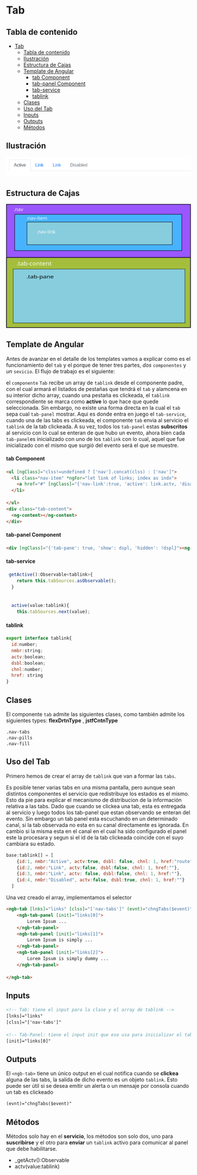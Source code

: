 # Tab

## Tabla de contenido
- [Tab](#tab)
  - [Tabla de contenido](#tabla-de-contenido)
  - [Ilustración](#ilustración)
  - [Estructura de Cajas](#estructura-de-cajas)
  - [Template de Angular](#template-de-angular)
      - [tab Component](#tab-component)
      - [tab-panel Component](#tab-panel-component)
      - [tab-service](#tab-service)
      - [tablink](#tablink)
  - [Clases](#clases)
  - [Uso del Tab](#uso-del-tab)
  - [Inputs](#inputs)
  - [Outputs](#outputs)
  - [Métodos](#métodos)

## Ilustración

![tab](Images/tab.png)



## Estructura de Cajas

![tab_cajas](Images/cajas_tab.svg)



## Template de Angular

Antes de avanzar en el detalle de los templates vamos a explicar como es el funcionamiento del `tab` y el porque de tener tres partes, *dos* `componentes` y *un* `sevicio`. El flujo de trabajo es el siguiente:

el `componente` `Tab` recibe un array de `tablink` desde el componente padre, con el cual armará el listados de pestañas que tendrá el `tab` y alamcena en su interior dicho array, cuando una pestaña es clickeada, el `tablink` correspondiente se marca como **active** lo que hace que quede seleccionada. Sin embargo, no existe una forma directa en la cual el `tab` sepa cual `tab-panel` mostrar. Aqui es donde entra en juego el `tab-service`, cuando una de las tabs es clickeada, el componente `tab` envia al servicio el `tablink` de la tab clickeada. A su vez, todos los `tab-panel` estas **subscritos** al servicio con lo cual se enteran de que hubo un evento, ahora bien cada `tab-panel`es inicializado con uno de los `tablink` con lo cual, aquel que fue inicializado con el mismo que surgió del evento será el que se muestre.



#### tab Component

```html
<ul [ngClass]="clss!=undefined ? ['nav'].concat(clss) : ['nav']">
  <li class="nav-item" *ngFor="let link of links; index as indx">
    <a href="#" [ngClass]="{'nav-link':true, 'active': link.actv, 'disabled': link.dsbl}" (click)="chng(indx)">{{ link.nmbr }}</a>
  </li>
  
</ul>
<div class="tab-content">
  <ng-content></ng-content>
</div>
```

#### tab-panel Component

```html
<div [ngClass]="{'tab-pane': true, 'show': dspl, 'hidden': !dspl}"><ng-content></ng-content></div>
```

#### tab-service

```javascript
 getActive():Observable<tablink>{
    return this.tabSources.asObservable();
  }

  
  active(value:tablink){
    this.tabSources.next(value);
```

#### tablink

```javascript
export interface tablink{
  id:number;
  nmbr:string;
  actv:boolean;
  dsbl:boolean;
  chnl:number;
  href: string
}
```



## Clases

El componente `tab` admite las siguientes clases, como también admite los siguientes types:  **flexDrtnType** ,  **jstfCntnType**

```
.nav-tabs
.nav-pills
.nav-fill
```



## Uso del Tab

Primero hemos de crear el array de `tablink` que van a formar las `tabs`.

Es posible tener varias tabs en una misma pantalla, pero aunque sean distintos componentes el servicio que redistribuye los estados es el mismo. Esto da pie para explicar el mecanismo de distribucion de la información relativa a las tabs. Dado que cuando se clickea una tab, esta es entregada al servicio y luego todos los tab-panel que estan observando se enteran del evento. Sin embargo un tab panel esta escuchando en un determinado canal, si la tab observada no esta en su canal directamente es ignorada. En cambio si la misma esta en el canal en el cual ha sido configurado el panel este la procesara y segun si el id de la tab clickeada coincide con el suyo cambiara su estado.

```javascript
base:tablink[] = [
    {id:1, nmbr:"Active", actv:true, dsbl: false, chnl: 1, href:"route"},
    {id:2, nmbr:"Link", actv:false, dsbl:false, chnl: 1, href:""},
    {id:3, nmbr:"Link", actv: false, dsbl:false, chnl: 1, href:""},
    {id:4, nmbr:"Disabled", actv:false, dsbl:true, chnl: 1, href:""}
  ]

```

Una vez creado el array, implementamos el selector

```html
<ngb-tab [lnks]="links" [clss]="['nav-tabs']" (evnt)="chngTabs($event)">
    <ngb-tab-panel [init]="links[0]">
        Lorem Ipsum ...
    </ngb-tab-panel>
    <ngb-tab-panel [init]="links[1]">
        Lorem Ipsum is simply ...
    </ngb-tab-panel>
    <ngb-tab-panel [init]="links[2]">
        Lorem Ipsum is simply dummy ...
    </ngb-tab-panel>
    
</ngb-tab>
```



## Inputs

```html
<!-- Tab: tiene el input para la clase y el array de tablink -->
[lnks]="links"
[clss]="['nav-tabs']" 

<!-- Tab-Panel: tiene el input init que ese usa para inicializar el tab-panel y es te tipo tablink pero un solo objeto -->
[init]="links[0]"
```



## Outputs

El `<ngb-tab>` tiene un único output en el cual notifica cuando se **clickea** alguna de las tabs, la salida de dicho evento es un objeto `tablink`. Esto puede ser útil si se desea emitir un alerta o un mensaje por consola cuando un tab es clickeado

```html
(evnt)="chngTabs($event)"
```



## Métodos

Métodos solo hay en el **servicio**, los métodos son solo dos, uno para **suscribirse** y el otro para **enviar** un `tablink` activo para comunicar al panel que debe habilitarse.

- _getActv():Observable<tablink>
- actv(value:tablink)
